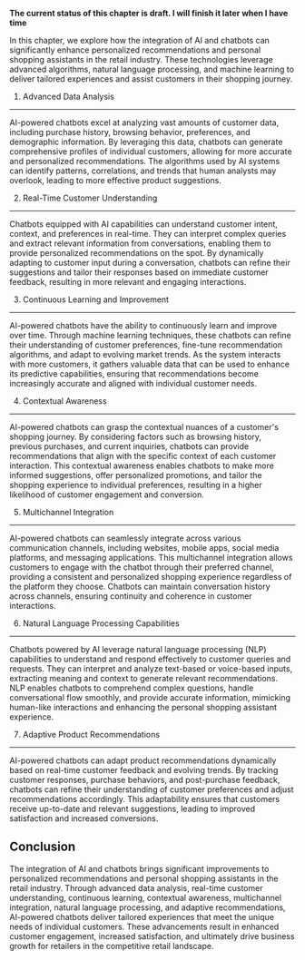 **The current status of this chapter is draft. I will finish it later when I have time**

In this chapter, we explore how the integration of AI and chatbots can significantly enhance personalized recommendations and personal shopping assistants in the retail industry. These technologies leverage advanced algorithms, natural language processing, and machine learning to deliver tailored experiences and assist customers in their shopping journey.

1. Advanced Data Analysis
-------------------------

AI-powered chatbots excel at analyzing vast amounts of customer data, including purchase history, browsing behavior, preferences, and demographic information. By leveraging this data, chatbots can generate comprehensive profiles of individual customers, allowing for more accurate and personalized recommendations. The algorithms used by AI systems can identify patterns, correlations, and trends that human analysts may overlook, leading to more effective product suggestions.

2. Real-Time Customer Understanding
-----------------------------------

Chatbots equipped with AI capabilities can understand customer intent, context, and preferences in real-time. They can interpret complex queries and extract relevant information from conversations, enabling them to provide personalized recommendations on the spot. By dynamically adapting to customer input during a conversation, chatbots can refine their suggestions and tailor their responses based on immediate customer feedback, resulting in more relevant and engaging interactions.

3. Continuous Learning and Improvement
--------------------------------------

AI-powered chatbots have the ability to continuously learn and improve over time. Through machine learning techniques, these chatbots can refine their understanding of customer preferences, fine-tune recommendation algorithms, and adapt to evolving market trends. As the system interacts with more customers, it gathers valuable data that can be used to enhance its predictive capabilities, ensuring that recommendations become increasingly accurate and aligned with individual customer needs.

4. Contextual Awareness
-----------------------

AI-powered chatbots can grasp the contextual nuances of a customer's shopping journey. By considering factors such as browsing history, previous purchases, and current inquiries, chatbots can provide recommendations that align with the specific context of each customer interaction. This contextual awareness enables chatbots to make more informed suggestions, offer personalized promotions, and tailor the shopping experience to individual preferences, resulting in a higher likelihood of customer engagement and conversion.

5. Multichannel Integration
---------------------------

AI-powered chatbots can seamlessly integrate across various communication channels, including websites, mobile apps, social media platforms, and messaging applications. This multichannel integration allows customers to engage with the chatbot through their preferred channel, providing a consistent and personalized shopping experience regardless of the platform they choose. Chatbots can maintain conversation history across channels, ensuring continuity and coherence in customer interactions.

6. Natural Language Processing Capabilities
-------------------------------------------

Chatbots powered by AI leverage natural language processing (NLP) capabilities to understand and respond effectively to customer queries and requests. They can interpret and analyze text-based or voice-based inputs, extracting meaning and context to generate relevant recommendations. NLP enables chatbots to comprehend complex questions, handle conversational flow smoothly, and provide accurate information, mimicking human-like interactions and enhancing the personal shopping assistant experience.

7. Adaptive Product Recommendations
-----------------------------------

AI-powered chatbots can adapt product recommendations dynamically based on real-time customer feedback and evolving trends. By tracking customer responses, purchase behaviors, and post-purchase feedback, chatbots can refine their understanding of customer preferences and adjust recommendations accordingly. This adaptability ensures that customers receive up-to-date and relevant suggestions, leading to improved satisfaction and increased conversions.

Conclusion
----------

The integration of AI and chatbots brings significant improvements to personalized recommendations and personal shopping assistants in the retail industry. Through advanced data analysis, real-time customer understanding, continuous learning, contextual awareness, multichannel integration, natural language processing, and adaptive recommendations, AI-powered chatbots deliver tailored experiences that meet the unique needs of individual customers. These advancements result in enhanced customer engagement, increased satisfaction, and ultimately drive business growth for retailers in the competitive retail landscape.
